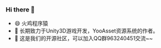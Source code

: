 ### Hi there 👋

- 😄 火鸡程序猿
- 🌱 长期致力于Unity3D游戏开发，YooAsset资源系统的作者。   
- 👯 这是我们的开源社区，可以加入QQ群963240451交流~~

<!--
**gmhevinci/gmhevinci** is a ✨ _special_ ✨ repository because its `README.md` (this file) appears on your GitHub profile.

Here are some ideas to get you started:

- 🔭 I’m currently working on ...
- 🌱 I’m currently learning ...
- 👯 I’m looking to collaborate on ...
- 🤔 I’m looking for help with ...
- 💬 Ask me about ...
- 📫 How to reach me: ...
- 😄 Pronouns: ...
- ⚡ Fun fact: ...
-->
